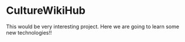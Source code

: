# CultureWikiHub

This would be very interesting project. Here we are going to learn some new technologies!!
